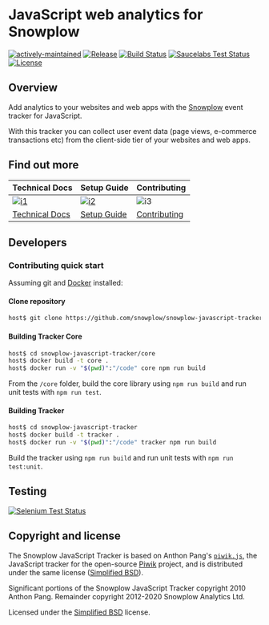 # JavaScript web analytics for Snowplow

[![actively-maintained]][tracker-classificiation]
[![Release][release-image]][releases]
[![Build Status][gh-actions-image]][gh-actions]
[![Saucelabs Test Status][saucelabs-button-image]][saucelabs]
[![License][license-image]][bsd]

## Overview

Add analytics to your websites and web apps with the [Snowplow][snowplow] event tracker for
JavaScript.

With this tracker you can collect user event data (page views, e-commerce transactions etc) from the
client-side tier of your websites and web apps.

## Find out more

| Technical Docs                      | Setup Guide                  | Contributing                         |
|-------------------------------------|------------------------------|--------------------------------------|
| [![i1][techdocs-image]][tech-docs]  | [![i2][setup-image]][setup]  | ![i3][contributing-image]            |
| [Technical Docs][tech-docs]         | [Setup Guide][setup]         | [Contributing](Contributing.md)      |

## Developers

### Contributing quick start

Assuming git and [Docker][docker-install] installed:

#### Clone repository

```bash
host$ git clone https://github.com/snowplow/snowplow-javascript-tracker.git
```

#### Building Tracker Core

```bash
host$ cd snowplow-javascript-tracker/core
host$ docker build -t core .
host$ docker run -v "$(pwd)":"/code" core npm run build
```

From the `/core` folder, build the core library using `npm run build` and run unit tests with `npm run test`.

#### Building Tracker

```bash
host$ cd snowplow-javascript-tracker
host$ docker build -t tracker .
host$ docker run -v "$(pwd)":"/code" tracker npm run build
```

Build the tracker using `npm run build` and run unit tests with `npm run test:unit`.

## Testing

[![Selenium Test Status][saucelabs-matrix-image]][saucelabs]

## Copyright and license

The Snowplow JavaScript Tracker is based on Anthon Pang's [`piwik.js`][piwikjs], the JavaScript
tracker for the open-source [Piwik][piwik] project, and is distributed under the same license
([Simplified BSD][bsd]).

Significant portions of the Snowplow JavaScript Tracker copyright 2010 Anthon Pang. Remainder
copyright 2012-2020 Snowplow Analytics Ltd.

Licensed under the [Simplified BSD][bsd] license.

[snowplow]: http://snowplowanalytics.com/
[docker-install]: https://docs.docker.com/install/
[piwik]: http://piwik.org/
[piwikjs]: https://github.com/piwik/piwik/blob/master/js/piwik.js
[bsd]: http://www.opensource.org/licenses/bsd-license.php
[setup]: https://docs.snowplowanalytics.com/docs/collecting-data/collecting-from-own-applications/javascript-tracker/general-parameters/
[tech-docs]: https://docs.snowplowanalytics.com/docs/collecting-data/collecting-from-own-applications/javascript-tracker/
[techdocs-image]: https://d3i6fms1cm1j0i.cloudfront.net/github/images/techdocs.png
[setup-image]: https://d3i6fms1cm1j0i.cloudfront.net/github/images/setup.png
[contributing-image]: https://d3i6fms1cm1j0i.cloudfront.net/github/images/contributing.png
[release-image]: https://img.shields.io/badge/release-2.16.1-blue.svg?style=flat
[releases]: https://github.com/snowplow/snowplow-javascript-tracker/releases
[gh-actions]: https://github.com/snowplow/snowplow-javascript-tracker/actions
[gh-actions-image]: https://github.com/snowplow/snowplow-javascript-tracker/workflows/Build/badge.svg
[saucelabs]: https://saucelabs.com/u/snowplow
[saucelabs-button-image]: https://app.saucelabs.com/buildstatus/snowplow
[saucelabs-matrix-image]: https://app.saucelabs.com/browser-matrix/snowplow.svg
[license-image]: http://img.shields.io/badge/license-simplified--bsd-blue.svg?style=flat
[tracker-classificiation]: https://docs.snowplowanalytics.com/docs/collecting-data/collecting-from-own-applications/tracker-maintenance-classification/
[actively-maintained]: https://img.shields.io/static/v1?style=flat&label=Snowplow&message=Actively%20Maintained&color=6638b8&labelColor=9ba0aa&logo=data:image/png;base64,iVBORw0KGgoAAAANSUhEUgAAABAAAAAQCAMAAAAoLQ9TAAAAeFBMVEVMaXGXANeYANeXANZbAJmXANeUANSQAM+XANeMAMpaAJhZAJeZANiXANaXANaOAM2WANVnAKWXANZ9ALtmAKVaAJmXANZaAJlXAJZdAJxaAJlZAJdbAJlbAJmQAM+UANKZANhhAJ+EAL+BAL9oAKZnAKVjAKF1ALNBd8J1AAAAKHRSTlMAa1hWXyteBTQJIEwRgUh2JjJon21wcBgNfmc+JlOBQjwezWF2l5dXzkW3/wAAAHpJREFUeNokhQOCA1EAxTL85hi7dXv/E5YPCYBq5DeN4pcqV1XbtW/xTVMIMAZE0cBHEaZhBmIQwCFofeprPUHqjmD/+7peztd62dWQRkvrQayXkn01f/gWp2CrxfjY7rcZ5V7DEMDQgmEozFpZqLUYDsNwOqbnMLwPAJEwCopZxKttAAAAAElFTkSuQmCC